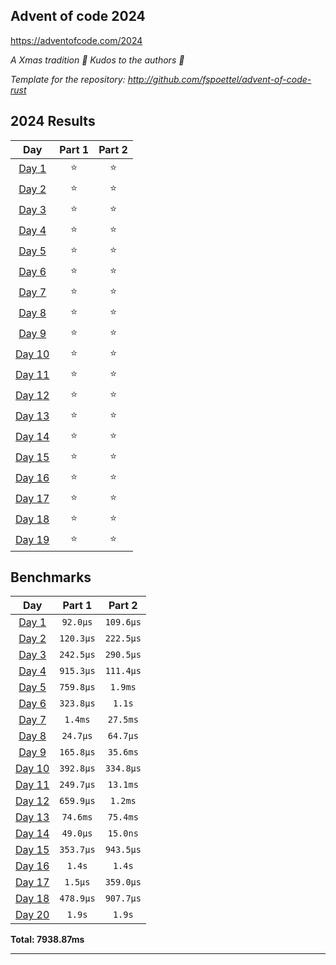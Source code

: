 ## Advent of code 2024

https://adventofcode.com/2024

_A Xmas tradition 🎅 Kudos to the authors 🎉_


_Template for the repository: http://github.com/fspoettel/advent-of-code-rust_


<!--- advent_readme_stars table --->
## 2024 Results

| Day | Part 1 | Part 2 |
| :---: | :---: | :---: |
| [Day 1](https://adventofcode.com/2024/day/1) | ⭐ | ⭐ |
| [Day 2](https://adventofcode.com/2024/day/2) | ⭐ | ⭐ |
| [Day 3](https://adventofcode.com/2024/day/3) | ⭐ | ⭐ |
| [Day 4](https://adventofcode.com/2024/day/4) | ⭐ | ⭐ |
| [Day 5](https://adventofcode.com/2024/day/5) | ⭐ | ⭐ |
| [Day 6](https://adventofcode.com/2024/day/6) | ⭐ | ⭐ |
| [Day 7](https://adventofcode.com/2024/day/7) | ⭐ | ⭐ |
| [Day 8](https://adventofcode.com/2024/day/8) | ⭐ | ⭐ |
| [Day 9](https://adventofcode.com/2024/day/9) | ⭐ | ⭐ |
| [Day 10](https://adventofcode.com/2024/day/10) | ⭐ | ⭐ |
| [Day 11](https://adventofcode.com/2024/day/11) | ⭐ | ⭐ |
| [Day 12](https://adventofcode.com/2024/day/12) | ⭐ | ⭐ |
| [Day 13](https://adventofcode.com/2024/day/13) | ⭐ | ⭐ |
| [Day 14](https://adventofcode.com/2024/day/14) | ⭐ | ⭐ |
| [Day 15](https://adventofcode.com/2024/day/15) | ⭐ | ⭐ |
| [Day 16](https://adventofcode.com/2024/day/16) | ⭐ | ⭐ |
| [Day 17](https://adventofcode.com/2024/day/17) | ⭐ | ⭐ |
| [Day 18](https://adventofcode.com/2024/day/18) | ⭐ | ⭐ |
| [Day 19](https://adventofcode.com/2024/day/19) | ⭐ | ⭐ |
<!--- advent_readme_stars table --->

<!--- benchmarking table --->
## Benchmarks

| Day | Part 1 | Part 2 |
| :---: | :---: | :---:  |
| [Day 1](./src/bin/01.rs) | `92.0µs` | `109.6µs` |
| [Day 2](./src/bin/02.rs) | `120.3µs` | `222.5µs` |
| [Day 3](./src/bin/03.rs) | `242.5µs` | `290.5µs` |
| [Day 4](./src/bin/04.rs) | `915.3µs` | `111.4µs` |
| [Day 5](./src/bin/05.rs) | `759.8µs` | `1.9ms` |
| [Day 6](./src/bin/06.rs) | `323.8µs` | `1.1s` |
| [Day 7](./src/bin/07.rs) | `1.4ms` | `27.5ms` |
| [Day 8](./src/bin/08.rs) | `24.7µs` | `64.7µs` |
| [Day 9](./src/bin/09.rs) | `165.8µs` | `35.6ms` |
| [Day 10](./src/bin/10.rs) | `392.8µs` | `334.8µs` |
| [Day 11](./src/bin/11.rs) | `249.7µs` | `13.1ms` |
| [Day 12](./src/bin/12.rs) | `659.9µs` | `1.2ms` |
| [Day 13](./src/bin/13.rs) | `74.6ms` | `75.4ms` |
| [Day 14](./src/bin/14.rs) | `49.0µs` | `15.0ns` |
| [Day 15](./src/bin/15.rs) | `353.7µs` | `943.5µs` |
| [Day 16](./src/bin/16.rs) | `1.4s` | `1.4s` |
| [Day 17](./src/bin/17.rs) | `1.5µs` | `359.0µs` |
| [Day 18](./src/bin/18.rs) | `478.9µs` | `907.7µs` |
| [Day 20](./src/bin/20.rs) | `1.9s` | `1.9s` |

**Total: 7938.87ms**
<!--- benchmarking table --->

---
